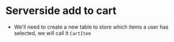 # Serverside add to cart

- We'll need to create a new table to store which items a user has selected, we will call it `CartItem`